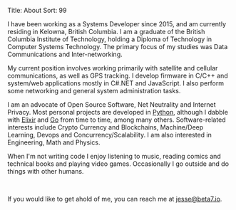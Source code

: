 Title: About
Sort:  99


I have been working as a Systems Developer since 2015, and am currently residing in Kelowna, British Columbia. I am a graduate of the British Columbia Institute of Technology, holding a Diploma of Technology in Computer Systems Technology. The primary focus of my studies was Data Communications and Inter-networking.  

My current position involves working primarily with satellite and cellular communications, as well as GPS tracking. I develop firmware in C/C++ and system/web applications mostly in C#.NET and JavaScript. I also perform some networking and general system administration tasks.  

I am an advocate of Open Source Software, Net Neutrality and Internet Privacy. Most personal projects are developed in [Python](https://python.org/), although I dabble with [Elixir](https://elixir-lang.org/) and [Go](https://golang.org/) from time to time, among many others. Software-related interests include Crypto Currency and Blockchains, Machine/Deep Learning, Devops and Concurrency/Scalability. I am also interested in Engineering, Math and Physics.  

When I'm not writing code I enjoy listening to music, reading comics and technical books and playing video games. Occasionally I go outside and do things with other humans.  

<br />

If you would like to get ahold of me, you can reach me at [jesse@beta7.io](mailto:jesse@beta7.io).  
